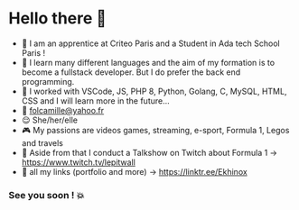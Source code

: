 # Hello there 👋

- :briefcase: I am an apprentice at Criteo Paris and a Student in Ada tech School Paris !
- :speech_balloon: I learn many different languages and the aim of my formation is to become a fullstack developer. But I do prefer the back end programming.
- :wrench: I worked with VSCode, JS, PHP 8, Python, Golang, C, MySQL, HTML, CSS and I will learn more in the future...
- :e-mail: folcamille@yahoo.fr
- :relieved: She/her/elle
- :video_game: My passions are videos games, streaming, e-sport, Formula 1, Legos and travels
- :checkered_flag: Aside from that I conduct a Talkshow on Twitch about Formula 1 -> https://www.twitch.tv/lepitwall
- 🔗 all my links (portfolio and more) -> https://linktr.ee/Ekhinox

### See you soon ! :collision: 
